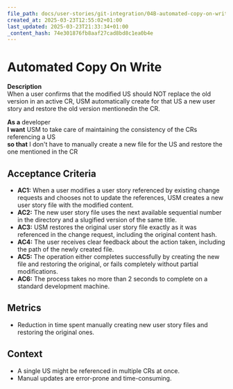 ```yaml
---
file_path: docs/user-stories/git-integration/04B-automated-copy-on-write.md
created_at: 2025-03-23T12:55:02+01:00
last_updated: 2025-03-23T21:33:34+01:00
_content_hash: 74e301876fb8aaf27cad8bd8c1ea0b4e
---
```


# Automated Copy On Write
**Description**  
When a user confirms that the modified US should NOT replace the old version in an active CR, USM automatically create for that US a new user story and restore the old version mentionedin the CR.

**As a** developer  
**I want** USM to take care of maintaining the consistency of the CRs referencing a US  
**so that** I don't have to manually create a new file for the US and restore the one mentioned in the CR

## Acceptance Criteria
- **AC1:** When a user modifies a user story referenced by existing change requests and chooses not to update the references, USM creates a new user story file with the modified content.
- **AC2:** The new user story file uses the next available sequential number in the directory and a slugified version of the same title.
- **AC3:** USM restores the original user story file exactly as it was referenced in the change request, including the original content hash.
- **AC4:** The user receives clear feedback about the action taken, including the path of the newly created file.
- **AC5:** The operation either completes successfully by creating the new file and restoring the original, or fails completely without partial modifications.
- **AC6:** The process takes no more than 2 seconds to complete on a standard development machine.

## Metrics
- Reduction in time spent manually creating new user story files and restoring the original ones.

## Context
- A single US might be referenced in multiple CRs at once.
- Manual updates are error-prone and time-consuming.
